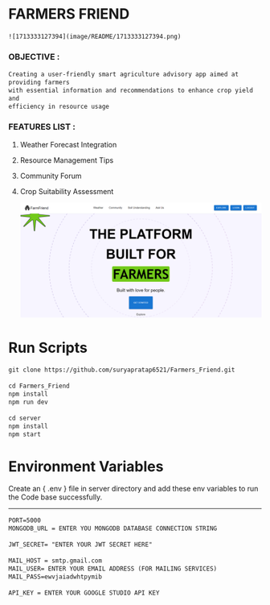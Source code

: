 #                                                                FARMERS FRIEND

    ![1713333127394](image/README/1713333127394.png)

### OBJECTIVE : 

    Creating a user-friendly smart agriculture advisory app aimed at providing farmers
    with essential information and recommendations to enhance crop yield and
    efficiency in resource usage


### FEATURES LIST :

1. Weather Forecast Integration
2. Resource Management Tips
3. Community Forum
4. Crop Suitability Assessment


   ![1713333986299](image/README/1713333986299.png)


# Run Scripts

```Terminal
git clone https://github.com/suryapratap6521/Farmers_Friend.git

cd Farmers_Friend
npm install
npm run dev

cd server
npm install
npm start
```



# Environment Variables

  Create an { .env } file in server directory and add these env variables to run the Code base successfully.

---



```Terminal
PORT=5000
MONGODB_URL = ENTER YOU MONGODB DATABASE CONNECTION STRING

JWT_SECRET= "ENTER YOUR JWT SECRET HERE"

MAIL_HOST = smtp.gmail.com
MAIL_USER= ENTER YOUR EMAIL ADDRESS (FOR MAILING SERVICES)
MAIL_PASS=ewvjaiadwhtpymib

API_KEY = ENTER YOUR GOOGLE STUDIO API KEY
```
